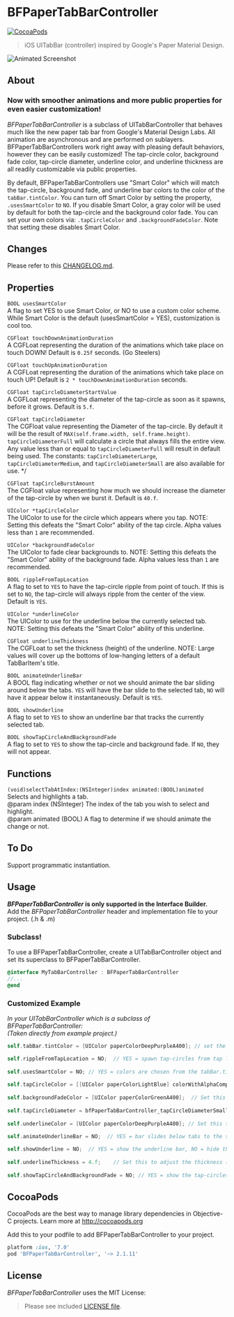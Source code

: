 BFPaperTabBarController
=======================
[![CocoaPods](https://img.shields.io/cocoapods/v/BFPaperTabBarController.svg?style=flat)](https://github.com/bfeher/BFPaperTabBarController)

> iOS UITabBar (controller) inspired by Google's Paper Material Design.


![Animated Screenshot](https://raw.githubusercontent.com/bfeher/BFPaperTabBarController/master/BFPaperTabBarControllerDemo.gif "Animated Screenshot")


About
---------
### Now with smoother animations and more public properties for even easier customization!

_BFPaperTabBarController_ is a subclass of UITabBarController that behaves much like the new paper tab bar from Google's Material Design Labs.
All animation are asynchronous and are performed on sublayers.
BFPaperTabBarControllers work right away with pleasing default behaviors, however they can be easily customized! The tap-circle color, background fade color, tap-circle diameter, underline color, and underline thickness are all readily customizable via public properties.

By default, BFPaperTabBarControllers use "Smart Color" which will match the tap-circle, background fade, and underline bar colors to the color of the `tabBar.tintColor`.
You can turn off Smart Color by setting the property, `.usesSmartColor` to `NO`. If you disable Smart Color, a gray color will be used by default for both the tap-circle and the background color fade.
You can set your own colors via: `.tapCircleColor` and `.backgroundFadeColor`. Note that setting these disables Smart Color.

Changes
---------
Please refer to this [CHANGELOG.md](https://github.com/bfeher/BFPaperTabBarController/blob/master/CHANGELOG.md).

## Properties
`BOOL usesSmartColor` <br />
A flag to set YES to use Smart Color, or NO to use a custom color scheme. While Smart Color is the default (usesSmartColor = YES), customization is cool too.

`CGFloat touchDownAnimationDuration` <br />
A CGFLoat representing the duration of the animations which take place on touch DOWN! Default is `0.25f` seconds. (Go Steelers)

`CGFloat touchUpAnimationDuration` <br />
A CGFLoat representing the duration of the animations which take place on touch UP! Default is `2 * touchDownAnimationDuration` seconds.

`CGFloat tapCircleDiameterStartValue` <br />
A CGFLoat representing the diameter of the tap-circle as soon as it spawns, before it grows. Default is `5.f`.

`CGFloat tapCircleDiameter` <br />
The CGFloat value representing the Diameter of the tap-circle. By default it will be the result of `MAX(self.frame.width, self.frame.height)`. `tapCircleDiameterFull` will calculate a circle that always fills the entire view. Any value less than or equal to `tapCircleDiameterFull` will result in default being used. The constants: `tapCircleDiameterLarge`, `tapCircleDiameterMedium`, and `tapCircleDiameterSmall` are also available for use. */

`CGFloat tapCircleBurstAmount` <br />
The CGFloat value representing how much we should increase the diameter of the tap-circle by when we burst it. Default is `40.f`.

`UIColor *tapCircleColor` <br />
The UIColor to use for the circle which appears where you tap. NOTE: Setting this defeats the "Smart Color" ability of the tap circle. Alpha values less than `1` are recommended.

`UIColor *backgroundFadeColor` <br />
The UIColor to fade clear backgrounds to. NOTE: Setting this defeats the "Smart Color" ability of the background fade. Alpha values less than `1` are recommended.

`BOOL rippleFromTapLocation` <br />
A flag to set to `YES` to have the tap-circle ripple from point of touch. If this is set to `NO`, the tap-circle will always ripple from the center of the view. Default is `YES`.

`UIColor *underlineColor`<br />
The UIColor to use for the underline below the currently selected tab. NOTE: Setting this defeats the "Smart Color" ability of this underline.

`CGFloat underlineThickness` <br />
The CGFLoat to set the thickness (height) of the underline. NOTE: Large values will cover up the bottoms of low-hanging letters of a default TabBarItem's title.

`BOOL animateUnderlineBar` <br />
A BOOL flag indicating whether or not we should animate the bar sliding around below the tabs. `YES` will have the bar slide to the selected tab, `NO` will have it appear below it instantaneously. Default is `YES`.

`BOOL showUnderline`<br />
A flag to set to `YES` to show an underline bar that tracks the currently selected tab.

`BOOL showTapCircleAndBackgroundFade`<br />
A flag to set to `YES` to show the tap-circle and background fade. If `NO`, they will not appear.

## Functions
`(void)selectTabAtIndex:(NSInteger)index animated:(BOOL)animated`<br />
Selects and highlights a tab.<br />
@param index    (NSInteger) The index of the tab you wish to select and highlight.<br />
@param animated (BOOL) A flag to determine if we should animate the change or not.


To Do
---------
Support programmatic instantiation.


Usage
---------
**_BFPaperTabBarController_ is only supported in the Interface Builder.**<br />
Add the _BFPaperTabBarController_ header and implementation file to your project. (.h & .m)

### Subclass!
To use a BFPaperTabBarController, create a UITabBarController object and set its superclass to BFPaperTabBarController.
```objective-c
@interface MyTabBarController : BFPaperTabBarController
//...
@end
```

### Customized Example
*In your UITabBarController which is a subclass of BFPaperTabBarController:*<br />*(Taken directly from example project.)*<br />
```objective-c
self.tabBar.tintColor = [UIColor paperColorDeepPurpleA400]; // set the tab bar tint color to something cool.

self.rippleFromTapLocation = NO;  // YES = spawn tap-circles from tap locaiton. NO = spawn tap-circles from the center of the tab.
    
self.usesSmartColor = NO; // YES = colors are chosen from the tabBar.tintColor. NO = colors will be shades of gray.
    
self.tapCircleColor = [[UIColor paperColorLightBlue] colorWithAlphaComponent:0.2];    // Set this to customize the tap-circle color.
    
self.backgroundFadeColor = [UIColor paperColorGreenA400];  // Set this to customize the background fade color.
    
self.tapCircleDiameter = bfPaperTabBarController_tapCircleDiameterSmall;    // Set this to customize the tap-circle diameter.
    
self.underlineColor = [UIColor paperColorDeepPurpleA400]; // Set this to customize the color of the underline which highlights the currently selected tab.
    
self.animateUnderlineBar = NO;  // YES = bar slides below tabs to the selected one. NO = bar appears below selected tab instantaneously.

self.showUnderline = NO;  // YES = show the underline bar, NO = hide the underline bar.
    
self.underlineThickness = 4.f;    // Set this to adjust the thickness (height) of the underline bar. Not that any value greater than 1 could cover up parts of the TabBarItem's title.
    
self.showTapCircleAndBackgroundFade = NO; // YES = show the tap-circles and add a color fade the background. NO = do not show the tap-circles and background fade.
```

CocoaPods
-------

CocoaPods are the best way to manage library dependencies in Objective-C projects.
Learn more at http://cocoapods.org

Add this to your podfile to add BFPaperTabBarController to your project.
```ruby
platform :ios, '7.0'
pod 'BFPaperTabBarController', '~> 2.1.11'
```


License
--------
_BFPaperTabBarController_ uses the MIT License:

> Please see included [LICENSE file](https://raw.githubusercontent.com/bfeher/BFPaperTabBarController/master/LICENSE).
